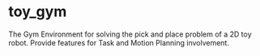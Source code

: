 # toy_gym
The Gym Environment for solving the pick and place problem of a 2D toy robot. Provide features for Task and Motion Planning involvement. 
